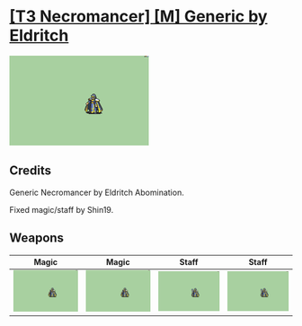 # [\[T3 Necromancer\] \[M\] Generic by Eldritch](./)
 

<img src="./6.%20Magic/Magic_000.png" alt="[T3 Necromancer] [M] Generic by Eldritch standing" />

## Credits

Generic Necromancer by Eldritch Abomination. 

Fixed magic/staff by Shin19.

## Weapons
 

|Magic |Magic |Staff |Staff |
|  :---: | :---: | :---: | :---: |
| <img alt="Magic animation" src="./6.%20Magic/Magic.gif" /> | <img alt="Magic animation" src="./6.%20Magic%20(Fixed)/Magic.gif" /> | <img alt="Staff animation" src="./7.%20Staff/Staff.gif" /> | <img alt="Staff animation" src="./7.%20Staff%20(Fixed)/Staff.gif" /> |
